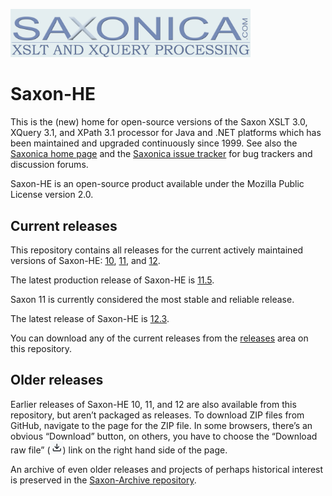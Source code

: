 <img src="https://github.com/Saxonica/Saxon-HE/blob/main/img/logo.gif"
      alt="The Saxonica logo"
      width="384px"
      />

# Saxon-HE

This is the (new) home for open-source versions of the Saxon XSLT 3.0,
XQuery 3.1, and XPath 3.1 processor for Java and .NET platforms
which has been maintained and upgraded continuously since 1999. See also
the [Saxonica home page](https://www.saxonica.com/) and the
[Saxonica issue tracker](https://saxonica.plan.io/) for 
bug trackers and discussion forums.

Saxon-HE is an open-source product available under the Mozilla Public License
version 2.0.

## Current releases

This repository contains all releases for the current actively maintained
versions of Saxon-HE: [10](10), [11](11), and [12](12).

The latest production release of Saxon-HE is [11.5](11).

Saxon 11 is currently considered the most stable and reliable release.

The latest release of Saxon-HE is [12.3](12).

You can download any of the current releases from the
[releases](https://github.com/Saxonica/Saxon-HE/releases) area on this repository.

## Older releases

Earlier releases of Saxon-HE 10, 11, and 12 are also available from
this repository, but aren’t packaged as releases. To download ZIP
files from GitHub, navigate to the page for the ZIP file. In some browsers,
there’s an obvious “Download” button, on others, you have to
choose
the “Download raw file”
(<img src="https://github.com/Saxonica/Saxon-HE/blob/main/img/download.png"
      alt="The download raw file icon"
      />)
link on the right hand side of the page.

An archive of even older releases and projects of perhaps historical
interest is preserved in the
[Saxon-Archive repository](https://github.com/saxonica/Saxon-Archive).
